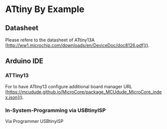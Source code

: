 # ATtiny By Example

## Datasheet
Please refere to the datasheet of ATtiny13A [http://ww1.microchip.com/downloads/en/DeviceDoc/doc8126.pdf]().

## Arduino IDE

### ATTiny13
For to have ATtiny13 configure additional board manager URL [https://mcudude.github.io/MicroCore/package_MCUdude_MicroCore_index.json]().

### In-System-Programming via USBtinyISP
Via Programmer USBtinyISP
